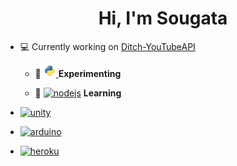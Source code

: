 <h1 align="center">Hi, I'm Sougata</h1>

- 💻 Currently working on [Ditch-YouTubeAPI](https://github.com/jnsougata/Ditch-YouTubeAPI)

    - 🧪 <a href="https://www.python.org" target="_blank"> <img src="https://raw.githubusercontent.com/devicons/devicon/master/icons/python/python-original.svg" alt="python" width="20" height="20"/> </a> **Experimenting**

    - 📌 <a href="https://nodejs.org/" target="_blank"> <img src="https://cdn.worldvectorlogo.com/logos/nodejs-icon.svg" alt="nodejs" width="20" height="20"/></a> **Learning**
    

- <a href="https://unity.com/" target="_blank"> <img src="https://www.vectorlogo.zone/logos/unity3d/unity3d-icon.svg" alt="unity" width="20" height="20"/> </a>

- <a href="https://www.arduino.cc/" target="_blank"> <img src="https://cdn.worldvectorlogo.com/logos/arduino-1.svg" alt="arduino" width="20" height="20"/> </a>

- <a href="https://heroku.com" target="_blank"> <img src="https://www.vectorlogo.zone/logos/heroku/heroku-icon.svg" alt="heroku" width="20" height="20"/> </a>  
  

